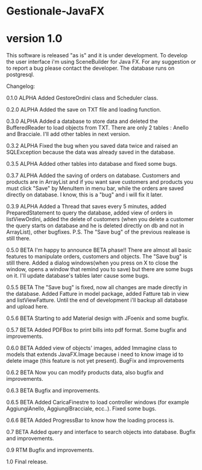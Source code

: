 # Gestionale-JavaFX
# version 1.0

This software is released "as is" and it is under development. To develop the user interface i'm using SceneBuilder for Java FX. 
For any suggestion or to report a bug please contact the developer.
The database runs on postgresql.

Changelog:

0.1.0 ALPHA
Added GestoreOrdini class and Scheduler class.

0.2.0 ALPHA
Added the save on TXT file and loading function.

0.3.0 ALPHA
Added a database to store data and deleted the BufferedReader to load objects from TXT.
There are only 2 tables : Anello and Bracciale. I'll add other tables in next version.

0.3.2 ALPHA
Fixed the bug when you saved data twice and raised an SQLException because the data
was already saved in the database.

0.3.5 ALPHA
Added other tables into database and fixed some bugs.

0.3.7 ALPHA
Added the saving of orders on database. Customers and products are in ArrayList and if you want save customers and products you must
click "Save" by MenuItem in menu bar, while the orders are saved directly on database. I know, this is a "bug" and i will fix it later.

0.3.9 ALPHA
Added a Thread that saves every 5 minutes, added PreparedStatement to query the database, added view of orders in listViewOrdini, added the delete of customers (when you delete a customer the query starts on database and he is deleted directly on db and not in ArrayList), other bugfixes. P.S. The "Save bug" of the previous realease is still there.

0.5.0 BETA
I'm happy to announce BETA phase!!
There are almost all basic features to manipulate orders, customers and objects. The "Save bug" is still there. Added a dialog windows(when you press on X to close the window, opens a window that remind you to save) but there are some bugs on it. I'll update database's tables later cause some bugs.

0.5.5 BETA
The "Save bug" is fixed, now all changes are made directly in the database. Added Fatture in model package, added Fatture tab in view and listViewFatture. Until the end of development i'll backup all database and upload here.

0.5.6 BETA
Starting to add Material design with JFoenix and some bugfix.

0.5.7 BETA
Added PDFBox to print bills into pdf format. Some bugfix and improvements.

0.6.0 BETA
Added view of objects' images, added Immagine class to models that extends JavaFX.Image because i need to know image id to delete image (this feature is not yet present). BugFix and improvements

0.6.2 BETA
Now you can modify products data, also bugfix and improvements. 

0.6.3 BETA
Bugfix and improvements.

0.6.5 BETA
Added CaricaFinestre to load controller windows (for example AggiungiAnello, AggiungiBracciale, ecc..). Fixed some bugs.

0.6.6 BETA
Added ProgressBar to know how the loading process is.

0.7 BETA
Added query and interface to search objects into database. Bugfix and improvements.

0.9 RTM
Bugfix and improvements.

1.0 
Final release.
